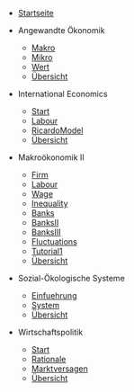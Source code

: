 - [Startseite](README.md)
- Angewandte Ökonomik
    - [Makro](VL_Angewandte/2023-04-19-Makro.md)
    - [Mikro](VL_Angewandte/2023-04-26-Mikro.md)
    - [Wert](VL_Angewandte/2023-05-03-Wert.md)
    - [Übersicht](VL_Angewandte/README.md)

- International Economics
    - [Start](VL_International/2023-04-20-Start.md)
    - [Labour](VL_International/2023-04-27-Labour.md)
    - [RicardoModel](VL_International/2023-05-04-RicardoModel.md)
    - [Übersicht](VL_International/README.md)

- Makroökonomik II
    - [Firm](VL_Makro2/2023-04-13-Firm.md)
    - [Labour](VL_Makro2/2023-04-14-Labour.md)
    - [Wage](VL_Makro2/2023-04-20-Wage.md)
    - [Inequality](VL_Makro2/2023-04-21-Inequality.md)
    - [Banks](VL_Makro2/2023-04-27-Banks.md)
    - [BanksII](VL_Makro2/2023-04-28-BanksII.md)
    - [BanksIII](VL_Makro2/2023-05-04-BanksIII.md)
    - [Fluctuations](VL_Makro2/2023-05-08-Fluctuations.md)
    - [Tutorial1](VL_Makro2/2023-05-08-Tutorial1.md)
    - [Übersicht](VL_Makro2/README.md)

- Sozial-Ökologische Systeme
    - [Einfuehrung](VL_SoEco/2023-04-17-Einfuehrung.md)
    - [System](VL_SoEco/2023-04-24-System.md)
    - [Übersicht](VL_SoEco/README.md)

- Wirtschaftspolitik
    - [Start](VL_WiPo/2023-04-20-Start.md)
    - [Rationale](VL_WiPo/2023-04-27-Rationale.md)
    - [Marktversagen](VL_WiPo/2023-05-04-Marktversagen.md)
    - [Übersicht](VL_WiPo/README.md)

